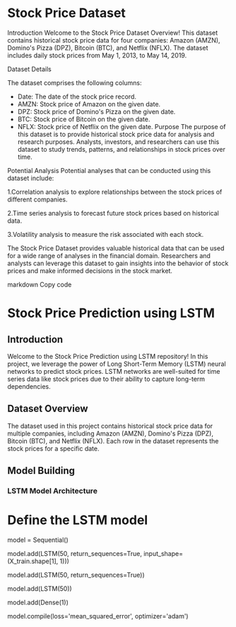 # Stock Price Dataset 

Introduction
Welcome to the Stock Price Dataset Overview! This dataset contains historical stock price data for four companies: Amazon (AMZN), Domino's Pizza (DPZ), Bitcoin (BTC), and Netflix (NFLX). The dataset includes daily stock prices from May 1, 2013, to May 14, 2019.

Dataset Details

The dataset comprises the following columns:
- Date: The date of the stock price record.
- AMZN: Stock price of Amazon on the given date.
- DPZ: Stock price of Domino's Pizza on the given date.
- BTC: Stock price of Bitcoin on the given date.
- NFLX: Stock price of Netflix on the given date.
Purpose
The purpose of this dataset is to provide historical stock price data for analysis and research purposes. Analysts, investors, and researchers can use this dataset to study trends, patterns, and relationships in stock prices over time.

Potential Analysis
Potential analyses that can be conducted using this dataset include:

1.Correlation analysis to explore relationships between the stock prices of different companies.

2.Time series analysis to forecast future stock prices based on historical data.

3.Volatility analysis to measure the risk associated with each stock.



The Stock Price Dataset provides valuable historical data that can be used for a wide range of analyses in the financial domain. Researchers and analysts can leverage this dataset to gain insights into the behavior of stock prices and make informed decisions in the stock market.


markdown
Copy code
# Stock Price Prediction using LSTM

## Introduction

Welcome to the Stock Price Prediction using LSTM repository! In this project, we leverage the power of Long Short-Term Memory (LSTM) neural networks to predict stock prices. LSTM networks are well-suited for time series data like stock prices due to their ability to capture long-term dependencies.

## Dataset Overview

The dataset used in this project contains historical stock price data for multiple companies, including Amazon (AMZN), Domino's Pizza (DPZ), Bitcoin (BTC), and Netflix (NFLX). Each row in the dataset represents the stock prices for a specific date.

## Model Building

### LSTM Model Architecture
# Define the LSTM model

model = Sequential()

model.add(LSTM(50, return_sequences=True, input_shape=(X_train.shape[1], 1)))

model.add(LSTM(50, return_sequences=True))

model.add(LSTM(50))

model.add(Dense(1))

model.compile(loss='mean_squared_error', optimizer='adam')






